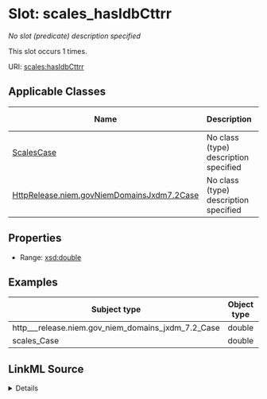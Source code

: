 

# Slot: scales_hasIdbCttrr


_No slot (predicate) description specified_






This slot occurs 1 times.


URI: [scales:hasIdbCttrr](http://schemas.scales-okn.org/rdf/scales#hasIdbCttrr)



<!-- no inheritance hierarchy -->





## Applicable Classes

| Name | Description | Modifies Slot |
| --- | --- | --- |
| [ScalesCase](../classes/ScalesCase.md) | No class (type) description specified |  yes  |
| [HttpRelease.niem.govNiemDomainsJxdm7.2Case](../classes/HttpRelease.niem.govNiemDomainsJxdm7.2Case.md) | No class (type) description specified |  yes  |







## Properties

* Range: [xsd:double](http://www.w3.org/2001/XMLSchema#double)






## Examples

| Subject type | Object type | Example subject | Example object | Occurrences |
| --- | --- | --- | --- | --- |
| http___release.niem.gov_niem_domains_jxdm_7.2_Case | double | scales:/CaseCriminal | 0.0 | 1 |
| scales_Case | double | scales:/CaseCriminal | 0.0 | 1 |




## LinkML Source

<details>

```yaml
name: scales_hasIdbCttrr
annotations:
  count:
    tag: count
    value: 1
description: No slot (predicate) description specified
examples:
- object:
    example_object: '0.0'
    example_object_type: double
    example_predicate: scales:hasIdbCttrr
    example_subject: scales:/CaseCriminal
    example_subject_type: http___release.niem.gov_niem_domains_jxdm_7.2_Case
- object:
    example_object: '0.0'
    example_object_type: double
    example_predicate: scales:hasIdbCttrr
    example_subject: scales:/CaseCriminal
    example_subject_type: scales_Case
from_schema: scales-kg
rank: 1000
slot_uri: scales:hasIdbCttrr
alias: scales_hasIdbCttrr
domain_of:
- http___release.niem.gov_niem_domains_jxdm_7.2_Case
- scales_Case
range: double

```
</details>